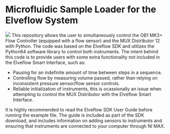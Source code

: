 # Microfluidic Sample Loader for the Elveflow System
![](https://i.imgur.com/TyRVHWe.jpg)
This repository allows the user to simultaneously control the OB1 MK3+ Flow Controller (equipped with a flow sensor) and the MUX Distributor 12 with Python. The code was based on the Elveflow SDK and utilizes the Python64 software library to control both instruments. The intent behind this code is to provide users with some extra functionality not included in the Elveflow Smart Interface, such as:
* Pausing for an indefinite amount of time between steps in a sequence.
* Controlling flow by measuring volume passed, rather than relying on inconsistent pressure sensor/flow sensor controls.  
* Reliable initialization of instruments, this is ocassionally an issue when attempting to control the MUX Distributor with the Elveflow Smart Interface. 

It is highly recommended to read the Elveflow SDK User Guide before running the example file. The guide is included as part of the SDK download, and includes information on adding sensors to instruments and ensuring that instruments are connected to your computer through NI MAX. 
